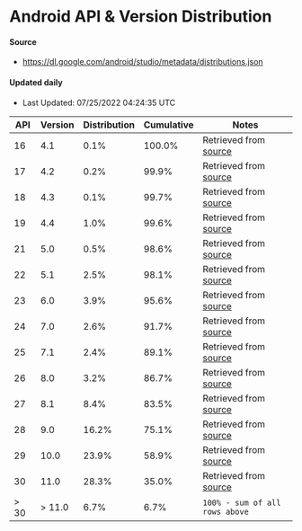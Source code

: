 # Android API & Version Distribution
#### Source
- https://dl.google.com/android/studio/metadata/distributions.json
#### Updated daily
- Last Updated: 07/25/2022 04:24:35 UTC

API | Version | Distribution | Cumulative | Notes |
| -- | ------ | ------------ | ---------- | ----- |
|16 | 4.1 | 0.1%| 100.0% | Retrieved from [source](#source)|
|17 | 4.2 | 0.2%| 99.9% | Retrieved from [source](#source)|
|18 | 4.3 | 0.1%| 99.7% | Retrieved from [source](#source)|
|19 | 4.4 | 1.0%| 99.6% | Retrieved from [source](#source)|
|21 | 5.0 | 0.5%| 98.6% | Retrieved from [source](#source)|
|22 | 5.1 | 2.5%| 98.1% | Retrieved from [source](#source)|
|23 | 6.0 | 3.9%| 95.6% | Retrieved from [source](#source)|
|24 | 7.0 | 2.6%| 91.7% | Retrieved from [source](#source)|
|25 | 7.1 | 2.4%| 89.1% | Retrieved from [source](#source)|
|26 | 8.0 | 3.2%| 86.7% | Retrieved from [source](#source)|
|27 | 8.1 | 8.4%| 83.5% | Retrieved from [source](#source)|
|28 | 9.0 | 16.2%| 75.1% | Retrieved from [source](#source)|
|29 | 10.0 | 23.9%| 58.9% | Retrieved from [source](#source)|
|30 | 11.0 | 28.3%| 35.0% | Retrieved from [source](#source)|
|> 30 | > 11.0 | 6.7%| 6.7% | `100% - sum of all rows above`|